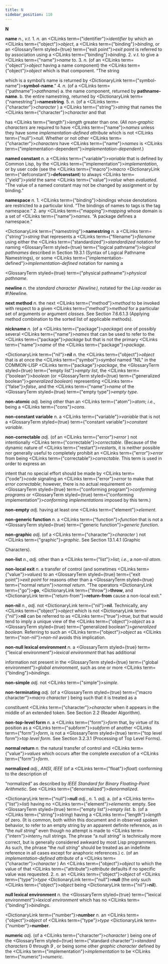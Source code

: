 ```yaml
---
title: N
sidebar_position: 110
---
```


**N** 



**name** *n.*, *v.t.* 1. *n.* an <ClLinks  term={"identifier"}><i>identifier</i></ClLinks> by which an <ClLinks  term={"object"}><i>object</i></ClLinks>, a <ClLinks  term={"binding"}><i>binding</i></ClLinks>, or an <GlossaryTerm styled={true} term={"exit point"}><i>exit point</i></GlossaryTerm> is referred to by association using a <ClLinks  term={"binding"}><i>binding</i></ClLinks>. 2. *v.t.* to give a <ClLinks  term={"name"}><i>name</i></ClLinks> to. 3. *n.* (of an <ClLinks  term={"object"}><i>object</i></ClLinks> having a name component) the <ClLinks  term={"object"}><i>object</i></ClLinks> which is that component. “The string 



which is a symbol’s name is returned by <DictionaryLink  term={"symbol-name"}><b>symbol-name</b></DictionaryLink>.” 4. *n.* (of a <ClLinks  term={"pathname"}><i>pathname</i></ClLinks>) a. the name component, returned by **pathname-name**. b. the entire namestring, returned by <DictionaryLink  term={"namestring"}><b>namestring</b></DictionaryLink>. 5. *n.* (of a <ClLinks  term={"character"}><i>character</i></ClLinks> ) a <ClLinks  term={"string"}><i>string</i></ClLinks> that names the <ClLinks  term={"character"}><i>character</i></ClLinks> and that 







 



 



has <ClLinks  term={"length"}><i>length</i></ClLinks> greater than one. (All *non-graphic characters* are required to have <ClLinks  term={"name"}><i>names</i></ClLinks> unless they have some *implementation-defined attribute* which is not <ClLinks  term={"null"}><i>null</i></ClLinks>. Whether or not other <ClLinks  term={"character"}><i>characters</i></ClLinks> have <ClLinks  term={"name"}><i>names</i></ClLinks> is <ClLinks  term={"implementation-dependent"}><i>implementation-dependent</i></ClLinks>.) 



**named constant** *n.* a <ClLinks  term={"variable"}><i>variable</i></ClLinks> that is defined by Common Lisp, by the <ClLinks  term={"implementation"}><i>implementation</i></ClLinks>, or by user code (see the <ClLinks  term={"macro"}><i>macro</i></ClLinks> <DictionaryLink  term={"defconstant"}><b>defconstant</b></DictionaryLink>) to always <ClLinks  term={"yield"}><i>yield</i></ClLinks> the same <ClLinks  term={"value"}><i>value</i></ClLinks> when *evaluated*. “The value of a named constant may not be changed by assignment or by binding.” 



**namespace** *n.* 1. <ClLinks  term={"binding"}><i>bindings</i></ClLinks> whose denotations are restricted to a particular kind. “The bindings of names to tags is the tag namespace.” 2. any <ClLinks  term={"mapping"}><i>mapping</i></ClLinks> whose domain is a set of <ClLinks  term={"name"}><i>names</i></ClLinks>. “A package defines a namespace.” 



<DictionaryLink  term={"namestring"}><b>namestring</b></DictionaryLink> *n.* a <ClLinks  term={"string"}><i>string</i></ClLinks> that represents a <ClLinks  term={"filename"}><i>filename</i></ClLinks> using either the <ClLinks  term={"standardized"}><i>standardized</i></ClLinks> notation for naming <GlossaryTerm styled={true} term={"logical pathname"}><i>logical pathnames</i></GlossaryTerm> described in Section 19.3.1 (Syntax of Logical Pathname Namestrings), or some <ClLinks  term={"implementation-defined"}><i>implementation-defined</i></ClLinks> notation for naming a 



<GlossaryTerm styled={true} term={"physical pathname"}><i>physical pathname</i></GlossaryTerm>. 



**newline** *n.* the *standard character ⟨Newline⟩*, notated for the *Lisp reader* as #\Newline. 



**next method** *n.* the next <ClLinks  term={"method"}><i>method</i></ClLinks> to be invoked with respect to a given <ClLinks  term={"method"}><i>method</i></ClLinks> for a particular set of arguments or argument *classes*. See Section 7.6.6.1.3 (Applying method combination to the sorted list of applicable methods). 



**nickname** *n.* (of a <ClLinks  term={"package"}><i>package</i></ClLinks>) one of possibly several <ClLinks  term={"name"}><i>names</i></ClLinks> that can be used to refer to the <ClLinks  term={"package"}><i>package</i></ClLinks> but that is not the primary <ClLinks  term={"name"}><i>name</i></ClLinks> of the <ClLinks  term={"package"}><i>package</i></ClLinks>. 



<DictionaryLink  term={"nil"}><b>nil</b></DictionaryLink> *n.* the <ClLinks  term={"object"}><i>object</i></ClLinks> that is at once the <ClLinks  term={"symbol"}><i>symbol</i></ClLinks> named "NIL" in the COMMON-LISP <ClLinks  term={"package"}><i>package</i></ClLinks>, the <GlossaryTerm styled={true} term={"empty list"}><i>empty list</i></GlossaryTerm>, the <ClLinks  term={"boolean"}><i>boolean</i></ClLinks> (or <GlossaryTerm styled={true} term={"generalized boolean"}><i>generalized boolean</i></GlossaryTerm>) representing <ClLinks  term={"false"}><i>false</i></ClLinks>, and the <ClLinks  term={"name"}><i>name</i></ClLinks> of the <GlossaryTerm styled={true} term={"empty type"}><i>empty type</i></GlossaryTerm>. 



**non-atomic** *adj.* being other than an <ClLinks  term={"atom"}><i>atom</i></ClLinks>; *i.e.*, being a <ClLinks  term={"cons"}><i>cons</i></ClLinks>. 



**non-constant variable** *n.* a <ClLinks  term={"variable"}><i>variable</i></ClLinks> that is not a <GlossaryTerm styled={true} term={"constant variable"}><i>constant variable</i></GlossaryTerm>. 



**non-correctable** *adj.* (of an <ClLinks  term={"error"}><i>error</i></ClLinks> ) not intentionally <ClLinks  term={"correctable"}><i>correctable</i></ClLinks>. (Because of the dynamic nature of <ClLinks  term={"restart"}><i>restarts</i></ClLinks>, it is neither possible nor generally useful to completely prohibit an <ClLinks  term={"error"}><i>error</i></ClLinks> from being <ClLinks  term={"correctable"}><i>correctable</i></ClLinks>. This term is used in order to express an 



intent that no special effort should be made by <ClLinks  term={"code"}><i>code</i></ClLinks> signaling an <ClLinks  term={"error"}><i>error</i></ClLinks> to make that *error correctable*; however, there is no actual requirement on <GlossaryTerm styled={true} term={"conforming program"}><i>conforming programs</i></GlossaryTerm> or <GlossaryTerm styled={true} term={"conforming implementation"}><i>conforming implementations</i></GlossaryTerm> imposed by this term.) 



**non-empty** *adj.* having at least one <ClLinks  term={"element"}><i>element</i></ClLinks>. 



**non-generic function** *n.* a <ClLinks  term={"function"}><i>function</i></ClLinks> that is not a <GlossaryTerm styled={true} term={"generic function"}><i>generic function</i></GlossaryTerm>. 







 



 



**non-graphic** *adj.* (of a <ClLinks  term={"character"}><i>character</i></ClLinks> ) not <ClLinks  term={"graphic"}><i>graphic</i></ClLinks>. See Section 13.1.4.1 (Graphic 



Characters). 



**non-list** *n.*, *adj.* other than a <ClLinks  term={"list"}><i>list</i></ClLinks>; *i.e.*, a *non-nil atom*. 



**non-local exit** *n.* a transfer of control (and sometimes <ClLinks  term={"value"}><i>values</i></ClLinks>) to an <GlossaryTerm styled={true} term={"exit point"}><i>exit point</i></GlossaryTerm> for reasons other than a <GlossaryTerm styled={true} term={"normal return"}><i>normal return</i></GlossaryTerm>. “The operators <DictionaryLink  term={"go"}><b>go</b></DictionaryLink>, <DictionaryLink  term={"throw"}><b>throw</b></DictionaryLink>, and <DictionaryLink  term={"return-from"}><b>return-from</b></DictionaryLink> cause a non-local exit.” 



**non-nil** *n.*, *adj.* not <DictionaryLink  term={"nil"}><b>nil</b></DictionaryLink>. Technically, any <ClLinks  term={"object"}><i>object</i></ClLinks> which is not <DictionaryLink  term={"nil"}><b>nil</b></DictionaryLink> can be referred to as <ClLinks  term={"true"}><i>true</i></ClLinks>, but that would tend to imply a unique view of the <ClLinks  term={"object"}><i>object</i></ClLinks> as a <GlossaryTerm styled={true} term={"generalized boolean"}><i>generalized boolean</i></GlossaryTerm>. Referring to such an <ClLinks  term={"object"}><i>object</i></ClLinks> as <ClLinks  term={"non-nil"}><i>non-nil</i></ClLinks> avoids this implication. 



**non-null lexical environment** *n.* a <GlossaryTerm styled={true} term={"lexical environment"}><i>lexical environment</i></GlossaryTerm> that has additional 



information not present in the <GlossaryTerm styled={true} term={"global environment"}><i>global environment</i></GlossaryTerm>, such as one or more <ClLinks  term={"binding"}><i>bindings</i></ClLinks>. 



**non-simple** *adj.* not <ClLinks  term={"simple"}><i>simple</i></ClLinks>. 



**non-terminating** *adj.* (of a <GlossaryTerm styled={true} term={"macro character"}><i>macro character</i></GlossaryTerm> ) being such that it is treated as a 



constituent <ClLinks  term={"character"}><i>character</i></ClLinks> when it appears in the middle of an extended token. See Section 2.2 (Reader Algorithm). 



**non-top-level form** *n.* a <ClLinks  term={"form"}><i>form</i></ClLinks> that, by virtue of its position as a <ClLinks  term={"subform"}><i>subform</i></ClLinks> of another <ClLinks  term={"form"}><i>form</i></ClLinks>, is not a <GlossaryTerm styled={true} term={"top level form"}><i>top level form</i></GlossaryTerm>. See Section 3.2.3.1 (Processing of Top Level Forms). 



**normal return** *n.* the natural transfer of control and <ClLinks  term={"value"}><i>values</i></ClLinks> which occurs after the complete *execution* of a <ClLinks  term={"form"}><i>form</i></ClLinks>. 



**normalized** *adj.*, *ANSI*, *IEEE* (of a <ClLinks  term={"float"}><i>float</i></ClLinks>) conforming to the description of 



“normalized” as described by *IEEE Standard for Binary Floating-Point Arithmetic*. See <ClLinks  term={"denormalized"}><i>denormalized</i></ClLinks>. 



<DictionaryLink  term={"null"}><b>null</b></DictionaryLink> *adj.*, *n.* 1. *adj.* a. (of a <ClLinks  term={"list"}><i>list</i></ClLinks>) having no <ClLinks  term={"element"}><i>elements</i></ClLinks>: empty. See <GlossaryTerm styled={true} term={"empty list"}><i>empty list</i></GlossaryTerm>. b. (of a <ClLinks  term={"string"}><i>string</i></ClLinks>) having a <ClLinks  term={"length"}><i>length</i></ClLinks> of zero. (It is common, both within this document and in observed spoken behavior, to refer to an empty string by an apparent definite reference, as in “the *null string*” even though no attempt is made to <ClLinks  term={"intern"}><i>intern</i></ClLinks><sub>2</sub> null strings. The phrase “a *null string*” is technically more correct, but is generally considered awkward by most Lisp programmers. As such, the phrase “the *null string*” should be treated as an indefinite reference in all cases except for anaphoric references.) c. (of an *implementation-defined attribute* of a <ClLinks  term={"character"}><i>character</i></ClLinks> ) An <ClLinks  term={"object"}><i>object</i></ClLinks> to which the value of that <ClLinks  term={"attribute"}><i>attribute</i></ClLinks> defaults if no specific value was requested. 2. *n.* an <ClLinks  term={"object"}><i>object</i></ClLinks> of <ClLinks  term={"type"}><i>type</i></ClLinks> <DictionaryLink  term={"null"}><b>null</b></DictionaryLink> (the only such <ClLinks  term={"object"}><i>object</i></ClLinks> being <DictionaryLink  term={"nil"}><b>nil</b></DictionaryLink>). 



**null lexical environment** *n.* the <GlossaryTerm styled={true} term={"lexical environment"}><i>lexical environment</i></GlossaryTerm> which has no <ClLinks  term={"binding"}><i>bindings</i></ClLinks>. 







 



 



<DictionaryLink  term={"number"}><b>number</b></DictionaryLink> *n.* an <ClLinks  term={"object"}><i>object</i></ClLinks> of <ClLinks  term={"type"}><i>type</i></ClLinks> <DictionaryLink  term={"number"}><b>number</b></DictionaryLink>. 



**numeric** *adj.* (of a <ClLinks  term={"character"}><i>character</i></ClLinks> ) being one of the <GlossaryTerm styled={true} term={"standard character"}><i>standard characters</i></GlossaryTerm> 0 through *9* , or being some other *graphic character* defined by the <ClLinks  term={"implementation"}><i>implementation</i></ClLinks> to be <ClLinks  term={"numeric"}><i>numeric</i></ClLinks>. 



